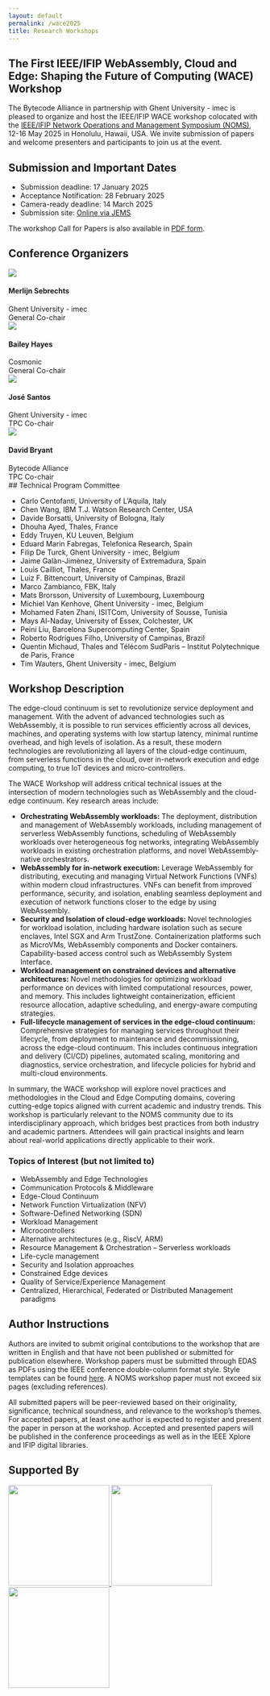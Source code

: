 ```yaml
---
layout: default
permalink: /wace2025
title: Research Workshops
---
```


<section>
    <div class="container w-container">
        <div class="width-container" markdown="1">

# The First IEEE/IFIP WebAssembly, Cloud and Edge: Shaping the Future of Computing (WACE) Workshop

The Bytecode Alliance in partnership with Ghent University - imec  is pleased to organize and host the IEEE/IFIP WACE workshop colocated with the [IEEE/IFIP Network Operations and Management Symposium (NOMS)](https://noms2025.ieee-noms.org/), 12-16 May 2025 in Honolulu, Hawaii, USA. We invite submission of papers and welcome presenters and participants to join us at the event.

## Submission and Important Dates

* Submission deadline: 17 January 2025
* Acceptance Notification: 28 February 2025
* Camera-ready deadline: 14 March 2025
* Submission site: [Online via JEMS]( https://jems3.sbc.org.br/noms_wace2025)

The workshop Call for Papers is also available in <a href="/assets/WACE_CFP.pdf">PDF form</a>.
</div>
</div>
</section>
<section>
    <div class="container w-container">
        <div class="width-container">
            <h2>Conference Organizers</h2>
                <div class="board-gallery" id="board-gallery">
                    <div class="board-member">
                        <img src="https://github.com/merlijn-sebrechts.png">
                         <div>
                            <h4>Merlijn Sebrechts</h4>
                            Ghent University - imec<br />
                            General Co-chair<br />
                        </div>
                    </div>
                    <div class="board-member">
                        <img src="https://github.com/ricochet.png">
                         <div>
                            <h4>Bailey Hayes</h4>
                            Cosmonic<br />
                            General Co-chair<br />
                        </div>
                    </div>
                        <div class="board-member">
                        <img src="https://github.com/jpedro1992.png">
                         <div>
                            <h4>José Santos</h4>
                            Ghent University - imec<br />
                            TPC Co-chair<br />
                        </div>
                    </div>
                        <div class="board-member">
                        <img src="https://github.com/disquisitioner.png">
                         <div>
                            <h4>David Bryant</h4>
                            Bytecode Alliance<br />
                            TPC Co-chair<br />
                        </div>
                    </div>
                </div>
        </div>
    </div>
</section>
<section>
    <div class="container w-container">
        <div class="width-container" markdown="1">
## Technical Program Committee

* Carlo Centofanti, University of L’Aquila, Italy
* Chen Wang, IBM T.J. Watson Research Center, USA
* Davide Borsatti, University of Bologna, Italy
* Dhouha Ayed, Thales, France
* Eddy Truyen, KU Leuven, Belgium
* Eduard Marin Fabregas, Telefonica Research, Spain
* Filip De Turck, Ghent University - imec, Belgium
* Jaime Galàn-Jimènez, University of Extremadura, Spain
* Louis Cailliot, Thales, France
* Luiz F. Bittencourt, University of Campinas, Brazil
* Marco Zambianco, FBK, Italy
* Mats Brorsson, University of Luxembourg, Luxembourg
* Michiel Van Kenhove, Ghent University - imec, Belgium
* Mohamed Faten Zhani, ISITCom, University of Sousse, Tunisia
* Mays Al-Naday, University of Essex, Colchester, UK
* Peini Liu, Barcelona Supercomputing Center, Spain
* Roberto Rodrigues Filho, University of Campinas, Brazil
* Quentin Michaud, Thales and Télécom SudParis – Institut Polytechnique de Paris, France
* Tim Wauters, Ghent University - imec, Belgium

## Workshop Description

The edge-cloud continuum is set to revolutionize service deployment and management. With the advent of advanced technologies such as WebAssembly, it is possible to run services efficiently across all devices, machines, and operating systems with low startup latency, minimal runtime overhead, and high levels of isolation. As a result, these modern technologies are revolutionizing all layers of the cloud-edge continuum, from serverless functions in the cloud, over in-network execution and edge computing, to true IoT devices and micro-controllers.

The WACE Workshop will address critical technical issues at the intersection of modern technologies such as WebAssembly and the cloud-edge continuum. Key research areas include:

* **Orchestrating WebAssembly workloads:** The deployment, distribution and management of WebAssembly workloads, including management of serverless WebAssembly functions, scheduling of WebAssembly workloads over heterogeneous fog networks, integrating WebAssembly workloads in existing orchestration platforms, and novel WebAssembly-native orchestrators.
* **WebAssembly for in-network execution:** Leverage WebAssembly for distributing, executing and managing Virtual Network Functions (VNFs) within modern cloud infrastructures. VNFs can benefit from improved performance, security, and isolation, enabling seamless deployment and execution of network functions closer to the edge by using WebAssembly.
* **Security and Isolation of cloud-edge workloads:** Novel technologies for workload isolation, including hardware isolation such as secure enclaves, Intel SGX and Arm TrustZone. Containerization platforms such as MicroVMs, WebAssembly components and Docker containers. Capability-based access control such as WebAssembly System Interface.
* **Workload management on constrained devices and alternative architectures:** Novel methodologies for optimizing workload performance on devices with limited computational resources, power, and memory. This includes lightweight containerization, efficient resource allocation, adaptive scheduling, and energy-aware computing strategies.
* **Full-lifecycle management of services in the edge-cloud continuum:** Comprehensive strategies for managing services throughout their lifecycle, from deployment to maintenance and decommissioning, across the edge-cloud continuum. This includes continuous integration and delivery (CI/CD) pipelines, automated scaling, monitoring and diagnostics, service orchestration, and lifecycle policies for hybrid and multi-cloud environments.

In summary, the WACE workshop will explore novel practices and methodologies in the Cloud and Edge Computing domains, covering cutting-edge topics aligned with current academic and industry trends. This workshop is particularly relevant to the NOMS community due to its interdisciplinary approach, which bridges best practices from both industry and academic partners. Attendees will gain practical insights and learn about real-world applications directly applicable to their work.

### Topics of Interest (but not limited to)
* WebAssembly and Edge Technologies
* Communication Protocols & Middleware
* Edge-Cloud Continuum
* Network Function Virtualization (NFV)
* Software-Defined Networking (SDN)
* Workload Management
* Microcontrollers
* Alternative architectures (e.g., RiscV, ARM)
* Resource Management & Orchestration – Serverless workloads
* Life-cycle management
* Security and Isolation approaches
* Constrained Edge devices
* Quality of Service/Experience Management
* Centralized, Hierarchical, Federated or Distributed Management paradigms

## Author Instructions
Authors are invited to submit original contributions to the workshop that are written in English and that have not been published or submitted for publication elsewhere. Workshop papers must be submitted through EDAS as PDFs using the IEEE conference double-column format style. Style templates can be found [here](https://www.ieee.org/conferences/publishing/templates.html). A NOMS workshop paper must not exceed six pages (excluding references).

All submitted papers will be peer-reviewed based on their originality, significance, technical soundness, and relevance to the workshop’s themes. For accepted papers, at least one author is expected to register and present the paper in person at the workshop. Accepted and presented papers will be published in the conference proceedings as well as in the IEEE Xplore and IFIP digital libraries.
</div>
</div>
</section>
<section>
    <div class="container w-container">
        <div class="width-container">
            <h2>Supported By</h2>
                <div class="member-logos">
                    <a href="https://www.imec-int.com/" rel="nofollow">
                        <img src="/images/member-logos/imec.png" width=200>
                    </a>
                    <a href="https://elasticproject.eu/" rel="nofollow">
                        <img src="/images/member-logos/elastic-logo_color.png" width=200>
                    </a>
                    <a href="https://bytecodealliance.org" rel="nofollow">
                        <img src="/images/bytecode-alliance-logo.png" width=200>
                    </a>
                </div>
        </div>
    </div>
</section>